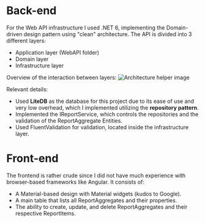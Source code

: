

# Back-end

For the Web API infrastructure I used .NET 6, implementing the Domain-driven design pattern using "clean" architecture.
The API is divided into 3 different layers:
- Application layer (WebAPI folder)
- Domain layer
- Infrastructure layer

Overview of the interaction between layers:
![Architecture helper image](https://learn.microsoft.com/en-us/dotnet/architecture/microservices/microservice-ddd-cqrs-patterns/media/ddd-oriented-microservice/ddd-service-layer-dependencies.png)

Relevant details:
- Used **LiteDB** as the database for this project due to its ease of use and very low overhead, which I implemented utilizing the **repository pattern**.
- Implemented the IReportService, which controls the repositories and the validation of the ReportAggregate Entities.
- Used FluentValidation for validation, located inside the infrastructure layer.

# Front-end

The frontend is rather crude since I did not have much experience with browser-based frameworks like Angular.
It consists of:
- A Material-based design with Material widgets (kudos to Google).
- A main table that lists all ReportAggregates and their properties.
- The ability to create, update, and delete ReportAggregates and their respective ReportItems.



